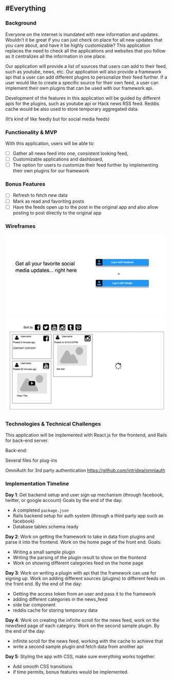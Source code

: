 ## #Everything

### Background

Everyone on the internet is inundated with new information and updates. Wouldn’t it be great if you can just check on place for all new updates that you care about, and have it be highly customizable? This application replaces the need to check all the applications and websites that you follow as it centralizes all the information in one place.

Our application will provide a list of sources that users can add to their feed, such as youtube, news, etc. Our application will also provide a framework api that a user can add different plugins to personalize their feed further. If a user would like to create a specific source for their own feed, a user can implement their own plugins that can be used with our framework api.

Development of the features in this application will be guided by different apis for the plugins, such as youtube api or Hack news RSS feed. Reddis cache would be also used to store temporary aggregated data.

(It’s kind of like feedly but for social media feeds)

### Functionality & MVP

With this application, users will be able to:

- [ ] Gather all news feed into one, consistent looking feed,
- [ ] Customizable applications and dashboard,
- [ ] The option for users to customize their feed further by implementing their own plugins for our framework

### Bonus Features

- [ ] Refresh to fetch new data
- [ ] Mark as read and favoriting posts
- [ ] Have the feeds open up to the post in the original app and also allow posting to post directly to the original app

### Wireframes

![log in screen](./docs/wireframes/log_in.png)
![news feed page](./docs/wireframes/news_feed.png)

### Technologies & Technical Challenges


This application will be implemented with React.js for the frontend, and Rails for back-end server.

Back-end:

Several files for plug-ins

OmniAuth for 3rd party authentication
https://github.com/intridea/omniauth



### Implementation Timeline

**Day 1**: Get backend setup and user sign up mechanism (through facebook, twitter, or google account)  Goals by the end of the day:

- A completed `package.json`
- Rails backend setup for auth system (through a third party app such as facebook)
- Database tables schema ready

**Day 2**: Work on getting the framework to take in data from plugins and parse it into the frontend. Work on the home page of the front end. Goals:

- Writing a small sample plugin
- Writing the parsing of the plugin result to show on the frontend
- Work on showing different categories feed on the home page

**Day 3**: Work on writing a plugin with api that the framework can use for signing up. Work on adding different sources (plugins) to different feeds on the front end. By the end of the day:

- Getting the access token from an user and pass it to the framework
- adding different categories in the news_feed
- side bar component
- reddis cache for storing temporary data

**Day 4**: Work on creating the infinite scroll for the news feed, work on the newsfeed page of each category. Work on the second sample plugin. By the end of the day:

- infinite scroll for the news feed, working with the cache to achieve that
- write a second sample plugin and fetch data from another api

**Day 5**: Styling the app with CSS, make sure everything works together.
- Add smooth CSS transitions
- if time permits, bonus features would be implemented.
